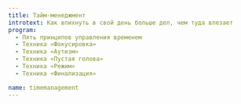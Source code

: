 ```yaml
---
title: Тайм-менеджмент
introtext: Как впихнуть в свой день больше дел, чем туда влезает
program: 
  - Пять принципов управления временем
  - Техника «Фокусировка»
  - Техника «Аутизм»
  - Техника «Пустая голова»
  - Техника «Режим»
  - Техника «Финализация»

name: timemanagement
---
```

